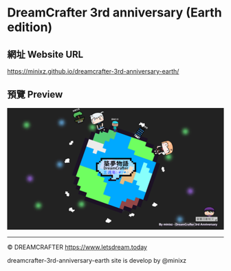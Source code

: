 # DreamCrafter 3rd anniversary (Earth edition)

## 網址 Website URL

https://minixz.github.io/dreamcrafter-3rd-anniversary-earth/

## 預覽 Preview
![Static](/screenshots/preview.png)

- - -

© DREAMCRAFTER https://www.letsdream.today

dreamcrafter-3rd-anniversary-earth site is develop by @minixz
